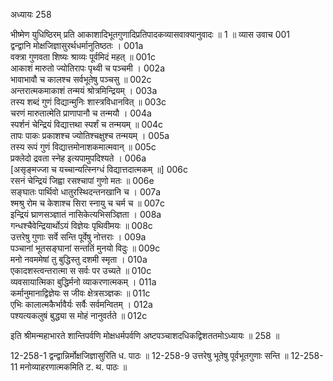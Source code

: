 अध्यायः 258

भीष्मेण युधिष्ठिरम् प्रति आकाशादिभूतगुणादिप्रतिपादकव्यासवाक्यानुवादः ॥ 1 ॥
व्यास उवाच 	001  
द्वन्द्वानि मोक्षजिज्ञासुरर्थधर्मानुतिष्ठतः ।	001a  
वक्त्रा गुणवता शिष्यः श्राव्यः पूर्वमिदं महत् ॥	001c  
आकाशं मारुतो ज्योतिरापः पृथ्वी च पञ्चमी ।	002a  
भावाभावौ च कालश्च सर्वभूतेषु पञ्चसु ॥	002c  
अन्तरात्मकमाकाशं तन्मयं श्रोत्रमिन्द्रियम् ।	003a  
तस्य शब्दं गुणं विद्यान्मुनिः शास्त्रविधानवित् ॥	003c  
चरणं मारुतात्मेति प्राणापानौ च तन्मयौ ।	004a  
स्पर्शनं चेन्द्रियं विद्यात्तथा स्पर्शं च तन्मयम् ॥	004c  
तापः पाकः प्रकाशश्च ज्योतिश्चक्षुश्च तन्मयम् ।	005a  
तस्य रूपं गुणं विद्यात्तमोनाशकमात्मवान् ॥	005c  
प्रक्लेदो द्रवता स्नेह इत्यपामुपदिश्यते ।	006a  
[असृङ्मज्जा च यच्चान्यत्स्निग्धं विद्यात्तदात्मकम् ॥]	006c  
रसनं चेन्द्रियं जिह्वा रसश्चापां गुणो मतः ॥	006e  
सङ्घातः पार्थिवो धातुरस्थिदन्तनखानि च ।	007a  
श्मश्रु रोम च केशाश्च सिरा स्नायु च चर्म च ॥	007c  
इन्द्रियं घ्राणसञ्ज्ञातं नासिकेत्यभिसञ्ज्ञिता ।	008a  
गन्धश्चैवेन्द्रियार्थोऽयं विज्ञेयः पृथिवीमयः ॥	008c  
उत्तरेषु गुणाः सर्वे सन्ति पूर्वेषु नोत्तराः ।	009a  
पञ्चानां भूतसङ्घानां सन्ततिं मुनयो विदुः ॥	009c  
मनो नवममेषां तु बुद्धिस्तु दशमी स्मृता ।	010a  
एकादशस्त्वन्तरात्मा स सर्वः पर उच्यते ॥	010c  
व्यवसायात्मिका बुद्धिर्मनो व्याकरणात्मकम् ।	011a  
कर्मानुमानाद्विज्ञेयः स जीवः क्षेत्रसञ्ज्ञकः ॥	011c  
एभिः कालात्मकैर्भावैर्यः सर्वैः सर्वमन्वितम् ।	012a  
पश्यत्यकलुषं बुद्ध्या स मोहं नानुवर्तते ॥ 	012c  

इति श्रीमन्महाभारते शान्तिपर्वणि मोक्षधर्मपर्वणि अष्टपञ्चाशदधिकद्विशततमोऽध्यायः ॥ 258 ॥

12-258-1 द्वन्द्वान्निर्मोक्षजिज्ञासुरिति ध. पाठः ॥ 12-258-9 उत्तरेषु भूतेषु पूर्वभूतगुणाः सन्ति ॥ 12-258-11 मनोव्याहरणात्मकमिति ट. थ. पाठः ॥
